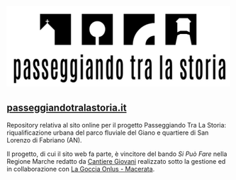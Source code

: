 # ![Passeggiando Tra La Storia](images/logo-git.jpg)

## [passeggiandotralastoria.it](https://www.passeggiandotralastoria.it)

Repository relativa al sito online per il progetto Passeggiando Tra La Storia: riqualificazione urbana del parco fluviale del Giano e quartiere di San Lorenzo di Fabriano (AN).

Il progetto, di cui il sito web fa parte, è vincitore del bando *Si Può Fare* nella Regione Marche redatto da [Cantiere Giovani](https://www.cantieregiovani.org/sipuofare/) realizzato sotto la gestione ed in collaborazione con [La Goccia Onlus - Macerata](https://www.lagocciaonlus.it/).

